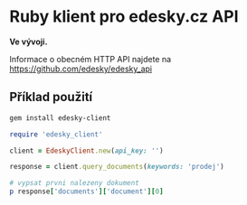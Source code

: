 Ruby klient pro edesky.cz API
============================

**Ve vývoji.**

Informace o obecném HTTP API najdete na https://github.com/edesky/edesky_api

Příklad použití
---------------

```bash
gem install edesky-client
```

```ruby
require 'edesky_client'

client = EdeskyClient.new(api_key: '')

response = client.query_documents(keywords: 'prodej')

# vypsat prvni nalezeny dokument
p response['documents']['document'][0]
```
